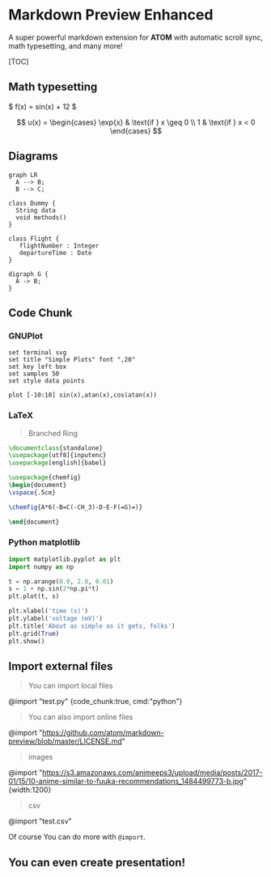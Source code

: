 # Markdown Preview Enhanced
A super powerful markdown extension for **ATOM** with automatic scroll sync, math typesetting, and many more!

[TOC]

## Math typesetting  

$ f(x) = sin(x) + 12 $

$$ u(x) =
  \begin{cases}
   \exp{x} & \text{if } x \geq 0 \\
   1       & \text{if } x < 0
  \end{cases}
$$

## Diagrams

```mermaid
graph LR
  A --> B;
  B --> C;
```

```puml
class Dummy {
  String data
  void methods()
}

class Flight {
   flightNumber : Integer
   departureTime : Date
}
```

```viz
digraph G {
  A -> B;
}
```

## Code Chunk

### GNUPlot
```gnuplot {cmd:true, output:"html"}
set terminal svg
set title "Simple Plots" font ",20"
set key left box
set samples 50
set style data points

plot [-10:10] sin(x),atan(x),cos(atan(x))
```

### LaTeX
> Branched Ring

```latex {cmd:true, latex_zoom:1}
\documentclass{standalone}
\usepackage[utf8]{inputenc}
\usepackage[english]{babel}

\usepackage{chemfig}
\begin{document}
\vspace{.5cm}

\chemfig{A*6(-B=C(-CH_3)-D-E-F(=G)=)}

\end{document}
```

### Python matplotlib

```python {cmd:true, matplotlib:true}
import matplotlib.pyplot as plt
import numpy as np

t = np.arange(0.0, 2.0, 0.01)
s = 1 + np.sin(2*np.pi*t)
plt.plot(t, s)

plt.xlabel('time (s)')
plt.ylabel('voltage (mV)')
plt.title('About as simple as it gets, folks')
plt.grid(True)
plt.show()
```

## Import external files  
> You can import local files  

@import "test.py" {code_chunk:true, cmd:"python"}

> You can also import online files   

@import "https://github.com/atom/markdown-preview/blob/master/LICENSE.md"

> images  

@import "https://s3.amazonaws.com/animeeps3/upload/media/posts/2017-01/15/10-anime-similar-to-fuuka-recommendations_1484499773-b.jpg" {width:1200}

> csv

@import "test.csv"

Of course You can do more with `@import`.  

## You can even create presentation!






